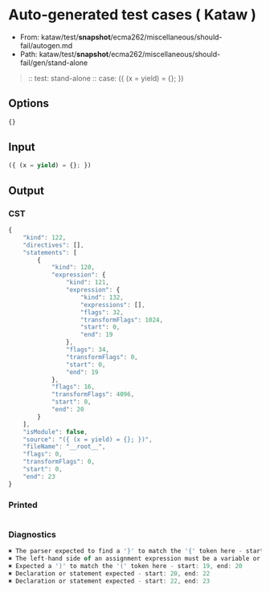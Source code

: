 # Auto-generated test cases ( Kataw )
- From: kataw/test/__snapshot__/ecma262/miscellaneous/should-fail/autogen.md
- Path: kataw/test/__snapshot__/ecma262/miscellaneous/should-fail/gen/stand-alone
> :: test: stand-alone
> :: case: ({ (x = yield) = {}; })
## Options

`````js
{}
`````
## Input

`````js
({ (x = yield) = {}; })
`````
## Output

### CST

```javascript
{
    "kind": 122,
    "directives": [],
    "statements": [
        {
            "kind": 120,
            "expression": {
                "kind": 121,
                "expression": {
                    "kind": 132,
                    "expressions": [],
                    "flags": 32,
                    "transformFlags": 1024,
                    "start": 0,
                    "end": 19
                },
                "flags": 34,
                "transformFlags": 0,
                "start": 0,
                "end": 19
            },
            "flags": 16,
            "transformFlags": 4096,
            "start": 0,
            "end": 20
        }
    ],
    "isModule": false,
    "source": "({ (x = yield) = {}; })",
    "fileName": "__root__",
    "flags": 0,
    "transformFlags": 0,
    "start": 0,
    "end": 23
}
```

### Printed

```javascript

```

### Diagnostics

```javascript
✖ The parser expected to find a '}' to match the '{' token here - start: 3, end: 4
✖ The left-hand side of an assignment expression must be a variable or a property access - start: 14, end: 16
✖ Expected a ')' to match the '(' token here - start: 19, end: 20
✖ Declaration or statement expected - start: 20, end: 22
✖ Declaration or statement expected - start: 22, end: 23

```

